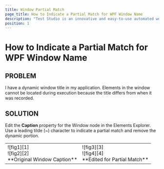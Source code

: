 ```yaml
---
title: Window Partial Match
page_title: How to Indicate a Partial Match for WPF Window Name
description: "Test Studio is an innovative and easy-to-use automated web, WPF and load testing solution. Test Studio tests support essential technologies like ASP.NET AJAX, Silverlight, PHP and MVC. HTML5, Testing framework, functional testing, performance testing, load testing, exploratory testing, manual testing."
position: 1
---
```

# How to Indicate a Partial Match for WPF Window Name

## PROBLEM

I have a dynamic window title in my application. Elements in the window cannot be located during execution because the title differs from when it was recorded.

## SOLUTION

Edit the **Caption** property for the Window node in the Elements Explorer. Use a leading tilde (~) character to indicate a partial match and remove the dynamic portion.

<table id="no-table">
<tr>
<td>![fig1][1]<br>![fig2][2]<br>**Original Window Caption**</td>
<td>![fig3][3]<br>![fig4][4]<br>**Edited for Partial Match**</td>
</tr>
<table>

[1]: /img/troubleshooting-guide/test-execution-problems-tg/silverlight-wpf-tg/window-partial-match/fig1.png
[2]: /img/troubleshooting-guide/test-execution-problems-tg/silverlight-wpf-tg/window-partial-match/fig2.png
[3]: /img/troubleshooting-guide/test-execution-problems-tg/silverlight-wpf-tg/window-partial-match/fig3.png
[4]: /img/troubleshooting-guide/test-execution-problems-tg/silverlight-wpf-tg/window-partial-match/fig4.png